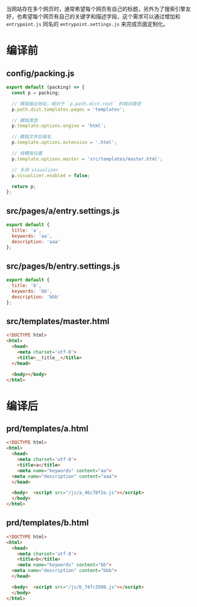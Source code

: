 当网站存在多个网页时，通常希望每个网页有自己的标题，另外为了搜索引擎友好，也希望每个网页有自己的关键字和描述字段，这个需求可以通过增加和 `entrypoint.js` 同名的 `entrypoint.settings.js` 来完成页面定制化。

# 编译前

## config/packing.js
```javascript
export default (packing) => {
  const p = packing;

  // 模版输出地址，相对于 `p.path.dist.root` 的相对路径
  p.path.dist.templates.pages = 'templates';

  // 模版类型
  p.template.options.engine = 'html';

  // 模版文件后缀名
  p.template.options.extension = '.html';

  // 母模版位置
  p.template.options.master = 'src/templates/master.html';

  // 关闭 visualizer
  p.visualizer.enabled = false;

  return p;
};
```

## src/pages/a/entry.settings.js
```javascript
export default {
  title: 'a',
  keywords: 'aa',
  description: 'aaa'
};
```

## src/pages/b/entry.settings.js
```javascript
export default {
  title: 'b',
  keywords: 'bb',
  description: 'bbb'
};
```

## src/templates/master.html
```html
<!DOCTYPE html>
<html>
  <head>
    <meta charset='utf-8'>
    <title>__title__</title>
  </head>

  <body></body>
</html>
```

# 编译后

## prd/templates/a.html
```html
<!DOCTYPE html>
<html>
  <head>
    <meta charset='utf-8'>
    <title>a</title>
    <meta name="keywords" content="aa">
  <meta name="description" content="aaa">
  </head>

  <body>  <script src="/js/a_46c78f2e.js"></script>
  </body>
</html>
```

## prd/templates/b.html
```html
<!DOCTYPE html>
<html>
  <head>
    <meta charset='utf-8'>
    <title>b</title>
    <meta name="keywords" content="bb">
  <meta name="description" content="bbb">
  </head>

  <body>  <script src="/js/b_74fc3508.js"></script>
  </body>
</html>
```
